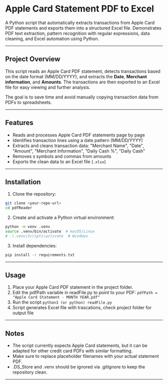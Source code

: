 # Apple Card Statement PDF to Excel

A Python script that automatically extracts transactions from Apple Card PDF statements and exports them into a structured Excel file. Demonstrates PDF text extraction, pattern recognition with regular expressions, data cleaning, and Excel automation using Python.

---

## Project Overview

This script reads an Apple Card PDF statement, detects transactions based on the date format (MM/DD/YYYY), and extracts the **Date**, **Merchant information**, and **Amounts**. The transactions are then exported to an Excel file for easy viewing and further analysis.

The goal is to save time and avoid manually copying transaction data from PDFs to spreadsheets.

---

## Features

- Reads and processes Apple Card PDF statements page by page  
- Identifies transaction lines using a date pattern (MM/DD/YYYY)  
- Extracts and cleans transaction data: "Merchant Name", "Date", "Amount", "Merchant Information", "Daily Cash %", "Daily Cash"  
- Removes `$` symbols and commas from amounts  
- Exports the clean data to an Excel file (`.xlsx`)  

---

## Installation

1. Clone the repository:
```bash
git clone <your-repo-url>
cd pdfReader
```
2. Create and activate a Python virtual environment:
```bash
python -m venv .venv
source .venv/bin/activate  # macOS/Linux
# .\.venv\Scripts\activate  # Windows
```
3. Install dependencies:
```bash
pip install -r requirements.txt
```
---

## Usage

1.	Place your Apple Card PDF statement in the project folder.
2.	Edit the pdfPath variable in readFile.py to point to your PDF:
   ```pdfPath = "Apple Card Statement - MONTH YEAR.pdf"```
3. Run the script
   ```python3 (or python) readFile.py```
4. Script generates Excel file with trascations, check project folder for output file

---
## Notes
-	The script currently expects Apple Card statements, but it can be adapted for other credit card PDFs with similar formatting.
-	Make sure to replace placeholder filenames with your actual statement PDF.
- .DS_Store and .venv should be ignored via .gitignore to keep the repository clean.

---
